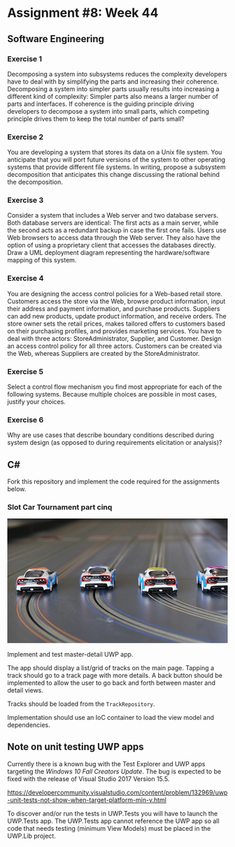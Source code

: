 # Assignment #8: Week 44

## Software Engineering

### Exercise 1
Decomposing a system into subsystems reduces the complexity developers have to deal with by simplifying the parts and increasing their coherence. Decomposing a system into simpler parts usually results into increasing a different kind of complexity: Simpler parts also means a larger number of parts and interfaces. If coherence is the guiding principle driving developers to decompose a system into small parts, which competing principle drives them to keep the total number of parts small?

### Exercise 2
You are developing a system that stores its data on a Unix file system. You anticipate that you will port future versions of the system to other operating systems that provide different file systems. In writing, propose a subsystem decomposition that anticipates this change discussing the rational behind the decomposition.


### Exercise 3
Consider a system that includes a Web server and two database servers. Both database servers are identical: The first acts as a main server, while the second acts as a redundant backup in case the first one fails. Users use Web browsers to access data through the Web server. They also have the option of using a proprietary client that accesses the databases directly. Draw a UML deployment diagram representing the hardware/software mapping of this system.


### Exercise 4
You are designing the access control policies for a Web-based retail store. Customers access the store via the Web, browse product information, input their address and payment information, and purchase products. Suppliers can add new products, update product information, and receive orders. The store owner sets the retail prices, makes tailored offers to customers based on their purchasing profiles, and provides marketing services. You have to deal with three actors: StoreAdministrator, Supplier, and Customer. Design an access control policy for all three actors. Customers can be created via the Web, whereas Suppliers are created by the StoreAdministrator.


### Exercise 5
Select a control flow mechanism you find most appropriate for each of the following systems. Because multiple choices are possible in most cases, justify your choices.


### Exercise 6
Why are use cases that describe boundary conditions described during system design (as opposed to during requirements elicitation or analysis)?

## C&#35;

Fork this repository and implement the code required for the assignments below.

### Slot Car Tournament part cinq

![](images/race-party-slot-party.jpg "Slot Cars")

Implement and test master-detail UWP app.

The app should display a list/grid of tracks on the main page.
Tapping a track should go to a track page with more details.
A back button should be implemented to allow the user to go back and forth between master and detail views.

Tracks should be loaded from the `TrackRepository`.

Implementation should use an IoC container to load the view model and dependencies.

## Note on unit testing UWP apps

Currently there is a known bug with the Test Explorer and UWP apps targeting the *Windows 10 Fall Creators Update*.
The bug is expected to be fixed with the release of Visual Studio 2017 Version 15.5.

<https://developercommunity.visualstudio.com/content/problem/132969/uwp-unit-tests-not-show-when-target-platform-min-v.html>

To discover and/or run the tests in UWP.Tests you will have to launch the UWP.Tests app.
The UWP.Tests app cannot reference the UWP app so all code that needs testing (minimum View Models) must be placed in the UWP.Lib project.
